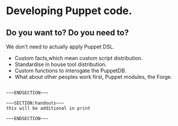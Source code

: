 <!SLIDE>
# Developing Puppet code. #
## Do you want to? Do you need to? ##

We don't need to actually apply Puppet DSL. 

* Custom facts,which mean custom script distribution.
* Standardise in house tool distribution. 
* Custom functions to interogate the PuppetDB.
* What about other peoples work first, Puppet modules, the Forge. 




~~~SECTION:notes~~~

~~~ENDSECTION~~~

~~~SECTION:handouts~~~
this will be additional in print

~~~ENDSECTION~~~

